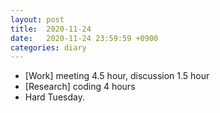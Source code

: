 ```yaml
---
layout: post
title:  2020-11-24
date:   2020-11-24 23:59:59 +0900
categories: diary
---
```


- [Work] meeting 4.5 hour, discussion 1.5 hour
- [Research] coding 4 hours
- Hard Tuesday.
